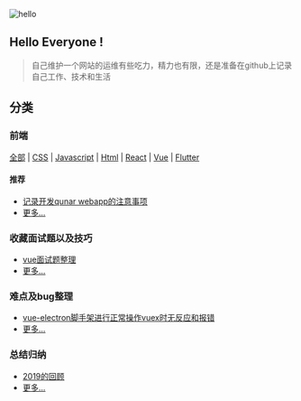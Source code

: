 ![](http://wzhan.xyz/banner1.jpg "hello")
## Hello Everyone !
> 自己维护一个网站的运维有些吃力，精力也有限，还是准备在github上记录自己工作、技术和生活


## 分类

### 前端
[全部](https://github.com/weizhanzhan/v_note/issues?q=is%3Aopen+is%3Aissue+project%3Aweizhanzhan%2Fv_note%2F2) |
[CSS](https://github.com/weizhanzhan/v_note/issues?q=is%3Aopen+is%3Aissue+label%3ACss) |
[Javascript](https://github.com/weizhanzhan/v_note/issues?q=is%3Aopen+is%3Aissue+label%3AJavascript) |
[Html](https://github.com/weizhanzhan/v_note/issues?q=is%3Aopen+is%3Aissue+label%3AJavascript) |
[React](https://github.com/weizhanzhan/v_note/issues?q=is%3Aopen+is%3Aissue+label%3AReact) |
[Vue](https://github.com/weizhanzhan/v_note/issues?q=label%3AVue) |
[Flutter](https://github.com/weizhanzhan/v_note/issues?q=is%3Aopen+is%3Aissue+label%3AFlutter) 
#### 推荐
- <a href="https://github.com/weizhanzhan/v_note/issues/2">记录开发qunar webapp的注意事项</a>
- <a href="https://github.com/weizhanzhan/v_note/issues?q=is%3Aopen+is%3Aissue+project%3Aweizhanzhan%2Fv_note%2F2">更多...</a>
### 收藏面试题以及技巧

- <a href="https://github.com/weizhanzhan/v_note/issues/3">vue面试题整理</a>
- <a href="https://github.com/weizhanzhan/v_note/issues?q=is%3Aopen+is%3Aissue+project%3Aweizhanzhan%2Fv_note%2F2">更多...</a>

### 难点及bug整理

- <a href="https://github.com/weizhanzhan/v_note/issues/3">vue-electron脚手架进行正常操作vuex时无反应和报错 </a>
- <a href="https://github.com/weizhanzhan/v_note/issues?q=is%3Aopen+is%3Aissue+project%3Aweizhanzhan%2Fv_note%2F2">更多...</a>

### 总结归纳

- <a href="https://github.com/weizhanzhan/v_note/issues/1">2019的回顾</a>
- <a href="https://github.com/weizhanzhan/v_note/issues?q=is%3Aopen+is%3Aissue+project%3Aweizhanzhan%2Fv_note%2F1">更多...</a>
